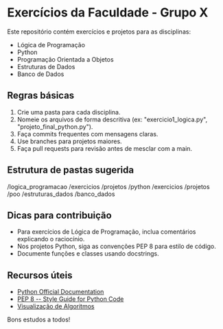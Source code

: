 # Exercícios da Faculdade - Grupo X

Este repositório contém exercícios e projetos para as disciplinas:
- Lógica de Programação
- Python
- Programação Orientada a Objetos
- Estruturas de Dados
- Banco de Dados

## Regras básicas
1. Crie uma pasta para cada disciplina.
2. Nomeie os arquivos de forma descritiva (ex: "exercicio1_logica.py", "projeto_final_python.py").
3. Faça commits frequentes com mensagens claras.
4. Use branches para projetos maiores.
5. Faça pull requests para revisão antes de mesclar com a main.

## Estrutura de pastas sugerida
/logica_programacao
    /exercicios
    /projetos
/python
    /exercicios
    /projetos
/poo
/estruturas_dados
/banco_dados

## Dicas para contribuição
- Para exercícios de Lógica de Programação, inclua comentários explicando o raciocínio.
- Nos projetos Python, siga as convenções PEP 8 para estilo de código.
- Documente funções e classes usando docstrings.

## Recursos úteis
- [Python Official Documentation](https://docs.python.org/3/)
- [PEP 8 -- Style Guide for Python Code](https://www.python.org/dev/peps/pep-0008/)
- [Visualização de Algoritmos](https://visualgo.net/)

Bons estudos a todos!
